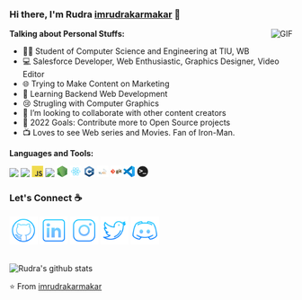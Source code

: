 ### Hi there, I'm Rudra [imrudrakarmakar][website] 👋

  <img align="right" alt="GIF" src="https://i.pinimg.com/originals/e4/26/70/e426702edf874b181aced1e2fa5c6cde.gif" />

**Talking about Personal Stuffs:**

* :man_student: Student of Computer Science and Engineering at TIU, WB
* :computer: Salesforce Developer, Web Enthusiastic, Graphics Designer, Video Editor
* :globe_with_meridians: Trying to Make Content on Marketing
* :open_book: Learning Backend Web Development
* :cry: Strugling with Computer Graphics 
* 👬 I’m looking to collaborate with other content creators
* 🥅 2022 Goals: Contribute more to Open Source projects
* :tv: Loves to see Web series and Movies. Fan of Iron-Man.


**Languages and Tools:**  

<code><img height="20" src="https://upload.wikimedia.org/wikipedia/commons/6/61/HTML5_logo_and_wordmark.svg"></code>
<code><img height="20" src="https://upload.wikimedia.org/wikipedia/commons/d/d5/CSS3_logo_and_wordmark.svg"></code>
<code><img height="20" src="https://raw.githubusercontent.com/github/explore/80688e429a7d4ef2fca1e82350fe8e3517d3494d/topics/javascript/javascript.png"></code>
<code><img height="20" src="https://upload.wikimedia.org/wikipedia/commons/3/35/The_C_Programming_Language_logo.svg"></code>
<code><img height="20" src="https://raw.githubusercontent.com/github/explore/80688e429a7d4ef2fca1e82350fe8e3517d3494d/topics/nodejs/nodejs.png"></code>
<code><img height="20" src="https://raw.githubusercontent.com/github/explore/80688e429a7d4ef2fca1e82350fe8e3517d3494d/topics/react/react.png"></code>
<code><img height="20" src="https://raw.githubusercontent.com/github/explore/80688e429a7d4ef2fca1e82350fe8e3517d3494d/topics/cpp/cpp.png"></code>
<code><img height="20" src="https://raw.githubusercontent.com/github/explore/80688e429a7d4ef2fca1e82350fe8e3517d3494d/topics/mysql/mysql.png"></code>
<code><img height="20" src="https://raw.githubusercontent.com/github/explore/80688e429a7d4ef2fca1e82350fe8e3517d3494d/topics/git/git.png"></code>
<code><img height="20" src="https://raw.githubusercontent.com/github/explore/80688e429a7d4ef2fca1e82350fe8e3517d3494d/topics/visual-studio-code/visual-studio-code.png"></code>
<code><img height="20" src="https://raw.githubusercontent.com/github/explore/80688e429a7d4ef2fca1e82350fe8e3517d3494d/topics/terminal/terminal.png"></code>


<!-- ### Connect with me:

[<img align="left" alt="codeSTACKr.com" width="22px" src="https://raw.githubusercontent.com/iconic/open-iconic/master/svg/globe.svg" />][website]
[<img align="left" alt="codeSTACKr | LinkedIn" width="22px" src="https://cdn.jsdelivr.net/npm/simple-icons@v3/icons/linkedin.svg" />][linkedin]
[<img align="left" alt="codeSTACKr | Twitter" width="22px" src="https://cdn.jsdelivr.net/npm/simple-icons@v3/icons/twitter.svg" />][twitter]
[<img align="left" alt="codeSTACKr | Instagram" width="22px" src="https://cdn.jsdelivr.net/npm/simple-icons@v3/icons/instagram.svg" />][instagram]
[<img align="left" alt="codeSTACKr | YouTube" width="22px" src="https://cdn.jsdelivr.net/npm/simple-icons@v3/icons/youtube.svg" />][youtube] -->

### Let's Connect :coffee:
<p>
	<a href="https://github.com/imrudrakarmakar"><img height=50 src="./images/github.png" alt="GitHub"/></a>
	<a href="https://www.linkedin.com/in/rudrakarmakar/"><img height=50 src="./images/linkedin.png" alt="LinkedIn"/></a>
	<a href="https://instagram.com/rudrakarmakar_/"><img height=50 src="./images/instagram.png" alt="instagram"/></a>
	<a href="https://twitter.com/rudrakarmakar_"><img height=50 src="./images/twitter.png" alt="Twitter"/></a>
  <a href="https://discordapp.com/users/rudrakarmakar#6395/"><img height=50 src="./images/discord.png" alt="Discord"/></a>
</p>

<br>![Rudra's github stats](https://github-readme-stats.vercel.app/api?username=imrudrakarmakar&show_icons=true&theme=tokyonight)

⭐️ From [imrudrakarmakar](https://github.com/imrudrakarmakar)

[website]: https://rudrakarmakar.netlify.app/
<!-- [twitter]: https://twitter.com/rudrakarmakar_
[youtube]: https://www.youtube.com/c/RudraKarmakar/
[instagram]: https://instagram.com/rudrakarmakar_
[linkedin]: https://www.linkedin.com/in/rudrakarmakar -->
